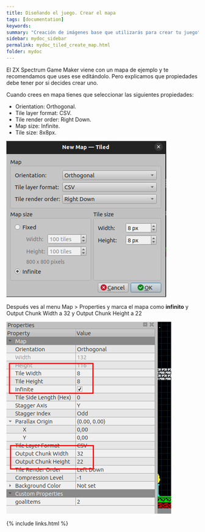 ```yaml
---
title: Diseñando el juego. Crear el mapa
tags: [documentation]
keywords:
summary: "Creación de imágenes base que utilizarás para crear tu juego"
sidebar: mydoc_sidebar
permalink: mydoc_tiled_create_map.html
folder: mydoc
---
```


El ZX Spectrum Game Maker viene con un mapa de ejemplo y te recomendamos que uses ese editándolo. Pero explicamos que propiedades debe tener por si decides crear uno.

Cuando crees en mapa tienes que seleccionar las siguientes propiedades:

* Orientation: Orthogonal.
* Tile layer format: CSV.
* Tile render order: Right Down.
* Map size: Infinite.
* Tile size: 8x8px.

![](images/new_map.png)

Después ves al menu Map > Properties y marca el mapa como **infinito** y Output Chunk Width a 32 y Output Chunk Height a 22

![](images/map_properties.png)

{% include links.html %}

